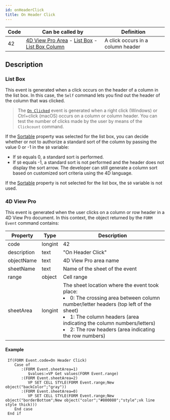 ```yaml
---
id: onHeaderClick
title: On Header Click
---
```


|Code|Can be called by|Definition|  
|---|---|---|
|42|[4D View Pro Area](FormObjects/viewProArea_overview.md) - [List Box](FormObjects/listbox_overview.md) - [List Box Column](FormObjects/listbox_overview.md#list-box-columns)|A click occurs in a column header|


## Description

### List Box

This event is generated when a click occurs on the header of a column in the list box. In this case, the `Self` command lets you find out the header of the column that was clicked. 

> The [`On Clicked`](onClicked.md) event is generated when a right click (Windows) or Ctrl+click (macOS) occurs on a column or column header. You can test the number of clicks made by the user by means of the `Clickcount` command.

If the [Sortable](FormObjects/properties_Action.md#sortable) property was selected for the list box, you can decide whether or not to authorize a standard sort of the column by passing the value 0 or -1 in the `$0` variable:

- If `$0` equals 0, a standard sort is performed.
- If `$0` equals -1, a standard sort is not performed and the header does not display the sort arrow. The developer can still generate a column sort based on customized sort criteria using the 4D language.

If the [Sortable](FormObjects/properties_Action.md#sortable) property is not selected for the list box, the `$0` variable is not used.

### 4D View Pro

This event is generated when the user clicks on a column or row header in a 4D View Pro document. In this context, the object returned by the `FORM Event` command contains:

|Property|Type|Description|
|---|---|---|
|code|longint|42|
|description|text|"On Header Click"|
|objectName|text|4D View Pro area name|
|sheetName|text|Name of the sheet of the event|
|range|object|Cell range|
|sheetArea|longint|The sheet location where the event took place:<br><li>0: The crossing area between column number/letter headers (top left of the sheet)</li><li>1: The column headers (area indicating the column numbers/letters)</li><li>2: The row headers (area indicating the row numbers)</li>|

#### Example

```4d
 If(FORM Event.code=On Header Click)
    Case of
       :(FORM Event.sheetArea=1)
          $values:=VP Get values(FORM Event.range)
       :(FORM Event.sheetArea=2)
          VP SET CELL STYLE(FORM Event.range;New object("backColor";"gray"))
       :(FORM Event.sheetArea=0)
          VP SET CELL STYLE(FORM Event.range;New object("borderBottom";New object("color";"#800080";"style";vk line style thick)))
    End case
 End if
```